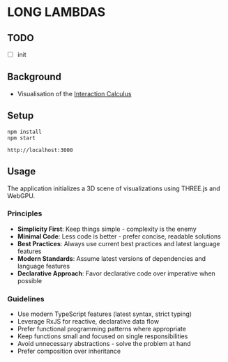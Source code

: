 # LONG LAMBDAS

## TODO

- [ ] init


## Background
- Visualisation of the [Interaction Calculus](https://github.com/VictorTaelin/Interaction-Calculus)




## Setup

   ```
   npm install
   npm start
   ```
 `http://localhost:3000`

## Usage

The application initializes a 3D scene of visualizations using THREE.js and WebGPU.

### Principles

- **Simplicity First**: Keep things simple - complexity is the enemy
- **Minimal Code**: Less code is better - prefer concise, readable solutions
- **Best Practices**: Always use current best practices and latest language features
- **Modern Standards**: Assume latest versions of dependencies and language features
- **Declarative Approach**: Favor declarative code over imperative when possible

### Guidelines

- Use modern TypeScript features (latest syntax, strict typing)
- Leverage RxJS for reactive, declarative data flow
- Prefer functional programming patterns where appropriate
- Keep functions small and focused on single responsibilities
- Avoid unnecessary abstractions - solve the problem at hand
- Prefer composition over inheritance

